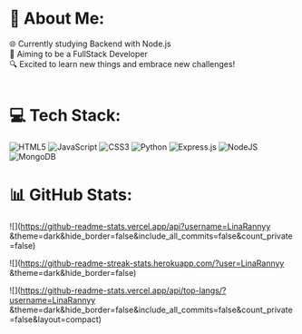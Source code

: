# 💫 About Me:
🌐 Currently studying Backend with Node.js<br>🎯 Aiming to be a FullStack Developer<br>🔍 Excited to learn new things and embrace new challenges!<br><br>


# 💻 Tech Stack:
![HTML5](https://img.shields.io/badge/html5-%23E34F26.svg?style=for-the-badge&logo=html5&logoColor=white) ![JavaScript](https://img.shields.io/badge/javascript-%23323330.svg?style=for-the-badge&logo=javascript&logoColor=%23F7DF1E) ![CSS3](https://img.shields.io/badge/css3-%231572B6.svg?style=for-the-badge&logo=css3&logoColor=white) ![Python](https://img.shields.io/badge/python-3670A0?style=for-the-badge&logo=python&logoColor=ffdd54) ![Express.js](https://img.shields.io/badge/express.js-%23404d59.svg?style=for-the-badge&logo=express&logoColor=%2361DAFB) ![NodeJS](https://img.shields.io/badge/node.js-6DA55F?style=for-the-badge&logo=node.js&logoColor=white) ![MongoDB](https://img.shields.io/badge/MongoDB-%234ea94b.svg?style=for-the-badge&logo=mongodb&logoColor=white)

# 📊 GitHub Stats:
![](https://github-readme-stats.vercel.app/api?username=LinaRannyy &theme=dark&hide_border=false&include_all_commits=false&count_private=false)

![](https://github-readme-streak-stats.herokuapp.com/?user=LinaRannyy &theme=dark&hide_border=false)

![](https://github-readme-stats.vercel.app/api/top-langs/?username=LinaRannyy &theme=dark&hide_border=false&include_all_commits=false&count_private=false&layout=compact)
